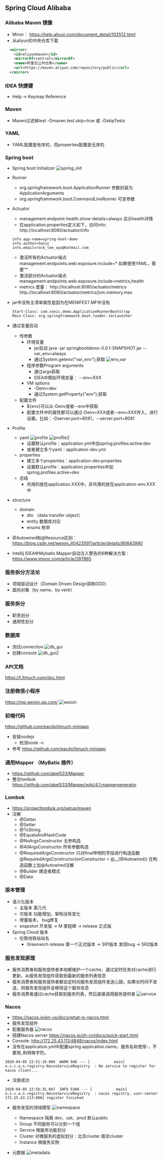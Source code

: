 ## Spring Cloud Alibaba

### Alibaba Maven 镜像
- Minor： https://help.aliyun.com/document_detail/102512.html   
- 从aliyun的中央仓库下载
```xml
  <mirror>
    <id>aliyunmaven</id>
    <mirrorOf>central</mirrorOf>
    <name>阿里云公共仓库</name>
    <url>https://maven.aliyun.com/repository/public</url>
  </mirror>
```

### IDEA 快捷键
- Help -> Keymap Reference

### Maven
- Maven过滤掉test -Dmaven.test.skip=true 或 -DskipTests

### YAML
- YAML配置是有序的，而properties配置是无序的

### Spring boot

- Spring boot Initializer
![spring_init](../pic/Alibaba_spring_init.JPG)

- Runner
    - org.springframework.boot.ApplicationRunner 参数封装为ApplicationArguments
    - org.springframework.boot.CommandLineRunner 可变参数
    
- Actuator
    - management.endpoint.health.show-details=always 显示health详情
    - 在application.properties定义如下，访问info: http://localhost:8080/actuator/info
    ```text
    info.app-name=spring-boot-demo
    info.author=Sonic
    info.email=rock_lee_aya@hotmail.com
    ```
    - 激活所有的Actuator端点 management.endpoints.web.exposure.include=* 如果使用YAML，需要'*'
    - 激活部分的Actuator端点 management.endpoints.web.exposure.include=metrics,health
    - metrics 度量： http://localhost:8080/actuator/metrics http://localhost:8080/actuator/metrics/jvm.memory.max

- jar中没有主清单属性是因为在MENIFEST.MF中没有
    ```text
    Start-Class: com.sonic.demo.ApplicationRunnerBootstrap
    Main-Class: org.springframework.boot.loader.JarLauncher
    ```

- 通过变量启动
    - 传参数
        - 环境变量
            - jar启动 java -jar springbootdemo-0.0.1-SNAPSHOT.jar --var_env=always
            - 通过System.getenv("var_env");获取
            ![env_var](../pic/Alibaba_env_var.JPG)
        - 程序参数Program arguments
            - 通过args获取
            - IDEA中模拟环境变量： --env=XXX
        - VM options
            - -Denv=dev
            - 通过System.getProperty("env");获取
    - 配置文件
        - ${env}可以从-Denv或者--env中获取
        - 配置文件中的属性都可以通过-Denv=XXX或者--env=XXX传入，进行设置。比如：-Dserver.port=8081，--server.port=8081 
    
- Profile
    - yaml
        ![profile](../pic/Alibaba_profile.JPG)
        ![profile2](../pic/Alibaba_profile2.JPG)
        - 设置默认profile：application.yml中加spring:profiles:active:dev
        - 或者建立多个yaml：application-dev.yml
    - properties
        - 建立多个properties：application-dev.properties
        - 设置默认profile：application.properties中加spring.profiles.active=dev
    - 总结
        - 共用的放在application.XXX中，非共用的放在application-env.XXX中    

- structure
    - domain
        - dto （data transfer object）
        - entity 数据库对应
        - enums 枚举

- @Autowired和@Resource区别： https://blog.csdn.net/weixin_40423597/article/details/80643990
- Intellij IDEA中Mybatis Mapper自动注入警告的6种解决方案：https://www.imooc.com/article/287865

### 服务拆分方法论  
- 领域驱动设计（Domain Driven Design简称DDD）
- 面向对象（by name、by verb）

### 服务拆分
- 职责划分
- 通用性划分

### 数据库
- 测试connection
![db_gui](../pic/Alibaba_db_gui.JPG)
- 创建console
![db_gui2](../pic/Alibaba_db_gui2.JPG)

### API文档
https://t.itmuch.com/doc.html

### 注册微信小程序
https://mp.weixin.qq.com/
![weixin](../pic/Alibaba_weixin.JPG)

### 前端代码
https://github.com/eacdy/itmuch-miniapp
- 安装nodejs
    - 检测node -v
- 参考 https://github.com/eacdy/itmuch-miniapp

### 通用Mapper （MyBatis 插件）
- https://github.com/abel533/Mapper
- 整合lombok https://github.com/abel533/Mapper/wiki/4.1.mappergenerator
    
### Lombok
- https://projectlombok.org/setup/maven
- 注解
    - @Getter
    - @Setter
    - @ToString
    - @EqualsAndHashCode
    - @NoArgsConstructor 无参构造
    - @AllArgsConstructor 所有参数构造
    - @RequiredArgsConstructor 只对final申明的字段进行构造函数 @RequiredArgsConstructor(onConstructor = @__(@Autowired)) 在构造函数上加@Autowired注解
    - @Builder 建造者模式
    - @Data

### 版本管理
- 语义化版本
    - 主版本 第几代
    - 次版本 功能增加，架构没有变化
    - 增量版本， bug修复
    - snapshot 开发版 -> M 里程碑 -> release 正式版 
- Spring Cloud 版本
    - 伦敦地铁站站名
        - Greenwich release 第一个正式版本 -> SR1版本 发现bug -> SR2版本
        
### 服务发现原理
- 服务消费者和服务提供者本地都维护一个cache，通过定时任务对cache进行更新，从服务发现组件获取到最新的服务列表信息
- 服务消费者和服务提供者都会定时向服务发现组件发送心跳，如果长时间不发送，则服务发现组件会移除这个服务信息
- 服务消费者通过cache获取到服务列表，然后直接调用服务提供者
![service](../pic/Alibaba_service.JPG)

### Nacos
- https://nacos.io/en-us/docs/what-is-nacos.html
- 服务发现组件
- 配置服务器
![nacos](../pic/Alibaba_nacos.JPG)
- 搭建Nacos server https://nacos.io/zh-cn/docs/quick-start.html
- Console: http://172.25.43.113:8848/nacos/index.html
- 没有在application.yml中配置spring.application.name，服务名称使用-，不要用_和特殊字符。
```text
2020-04-05 22:51:19.009  WARN 948 --- [           main] o.s.c.a.n.registry.NacosServiceRegistry  : No service to register for nacos client...
```
- 注册成功
```text
2020-04-05 22:56:35.047  INFO 5308 --- [           main] o.s.c.a.n.registry.NacosServiceRegistry  : nacos registry, user-center 172.25.43.113:8081 register finished
```
- 服务发现的领域模型
![namespace](../pic/Alibaba_nacos_namespace.JPG)
    - Namespace 隔离 dev、uat、prod 默认public
    - Group 不同服务可以分到一个组
    - Service 微服务功能划分
    - Cluster 对微服务的虚拟划分：北京cluster 南京cluster
    - Instance 微服务实例

- 元数据
![metadata](../pic/Alibaba_metadata.JPG)







